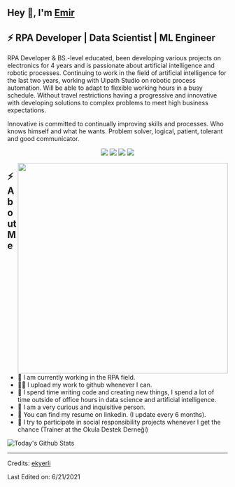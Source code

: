 

<h2>Hey 👋, I'm <a href="https://github.com/ekyerli/">Emir</a></h2>
<h2>⚡️ RPA Developer | Data Scientist | ML Engineer</h2>
<p>RPA Developer & BS.-level educated, been developing various projects on electronics for 4 years and
is passionate about artificial intelligence and robotic processes. Continuing to work in the field of
artificial intelligence for the last two years, working with Uipath Studio on robotic process automation.
Will be able to adapt to flexible working hours in a busy schedule. Without travel restrictions having a
progressive and innovative with developing solutions to complex problems to meet high business
expectations.
    
Innovative is committed to continually improving skills and processes. Who knows himself and what
he wants. Problem solver, logical, patient, tolerant and good communicator.

</p>
<p>
<p align="center">
  <a href= "https://www.linkedin.com/in/ekyerli/"><img src="https://img.icons8.com/dusk/48/000000/linkedin.png"/></a>
  <a href= "https://emirkaanyerli.medium.com/"><img src="https://img.icons8.com/dusk/48/000000/medium-new.png"/></a>
  <a href= "https://twitter.com/emirkaanyerli"><img src="https://img.icons8.com/dusk/48/000000/twitter.png"/></a>
  <a href= "https://www.youtube.com/channel/UCttbaIQvOJz9GtaHs-MZDxA"><img src="https://img.icons8.com/dusk/48/000000/youtube--v2.png"/></a>
</p>
<img align="right" src="https://cdn.eksisozluk.com/2021/5/23/5/5jqa0v3b.jpg" width="480" />
</p>
<h2>⚡️ About Me</h2>
<ul>
    <li>🔭 I am currently working in the RPA field.</li>
    <li>👨‍💻 I upload my work to github whenever I can.</li>
    <li>💬 I spend time writing code and creating new things, I spend a lot of time outside of office hours in data science and artificial intelligence.</li>
    <li>🔎 I am a very curious and inquisitive person.</li>
    <li>📙 You can find my resume on linkedin. (I update every 6 months).</li>
    <li>🎉 I try to participate in social responsibility projects whenever I get the chance (Trainer at the Okula Destek Derneği)</li>
</ul>

<img align="center" src="https://github-readme-stats.vercel.app/api?username=ekyerli&show_icons=true&hide_border=true" alt="Today's Github Stats">

-----
Credits: [ekyerli](https://github.com/ekyerli)

Last Edited on: 6/21/2021
